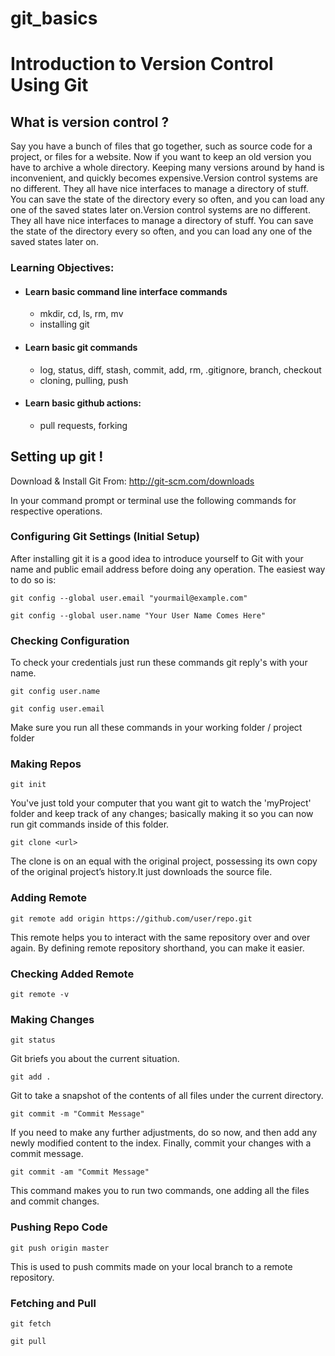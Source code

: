 # git_basics

# Introduction to Version Control Using Git

## What is version control ?

Say you have a bunch of files that go together, such as source code for a project, or files for a website. Now if you want to keep an old version you have to archive a whole directory. Keeping many versions around by hand is inconvenient, and quickly becomes expensive.Version control systems are no different. They all have nice interfaces to manage a directory of stuff. You can save the state of the directory every so often, and you can load any one of the saved states later on.Version control systems are no different. They all have nice interfaces to manage a directory of stuff. You can save the state of the directory every so often, and you can load any one of the saved states later on.

### Learning Objectives:

* #### Learn basic command line interface commands
    * mkdir, cd, ls, rm, mv
    * installing git
* #### Learn basic git commands
    * log, status, diff, stash, commit, add, rm, .gitignore, branch, checkout
    * cloning, pulling, push
* #### Learn basic github actions:
    * pull requests, forking

## Setting up git !

Download & Install Git From: http://git-scm.com/downloads

In your command prompt or terminal use the following commands for respective operations.

### Configuring Git Settings (Initial Setup)

After installing git it is a good idea to introduce yourself to Git with your name and public email address before doing any operation. The easiest way to do so is:

`git config --global user.email "yourmail@example.com"`

`git config --global user.name "Your User Name Comes Here"`

### Checking Configuration

To check your credentials just run these commands git reply's with your name.

`git config user.name`

`git config user.email`

Make sure you run all these commands in your working folder / project folder

### Making Repos

`git init`

You've just told your computer that you want git to watch the 'myProject' folder and keep track of any changes; basically making it so you can now run git commands inside of this folder.

`git clone <url>`

The clone is on an equal with the original project, possessing its own copy of the original project’s history.It just downloads the source file.

### Adding Remote

`git remote add origin https://github.com/user/repo.git`

This remote helps you to interact with the same repository over and over again. By defining remote repository shorthand, you can make it easier.

### Checking Added Remote

`git remote -v`

### Making Changes

`git status`

Git briefs you about the current situation.  

`git add .`

Git to take a snapshot of the contents of all files under the current directory.

`git commit -m "Commit Message"`

If you need to make any further adjustments, do so now, and then add any newly modified content to the index. Finally, commit your changes with a commit message.

`git commit -am "Commit Message"`

This command makes you to run two commands, one adding all the files and commit changes.

### Pushing Repo Code

`git push origin master `

This is used to push commits made on your local branch to a remote repository.

### Fetching and Pull

`git fetch`

`git pull `
